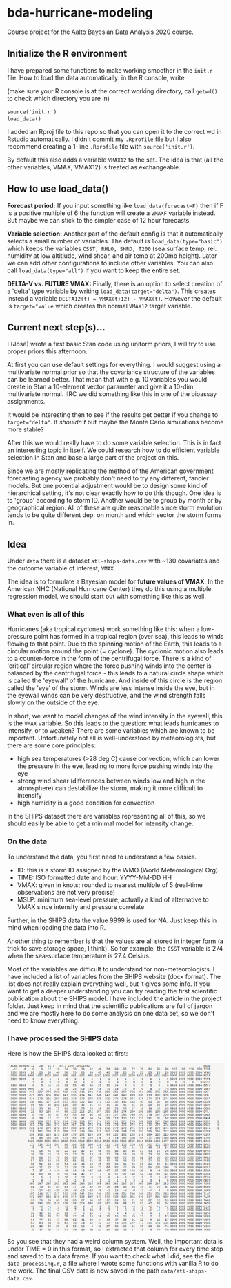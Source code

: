 # bda-hurricane-modeling
Course project for the Aalto Bayesian Data Analysis 2020 course.

## Initialize the R environment

I have prepared some functions to make working smoother in the `init.r` file.
How to load the data automatically: in the R console, write

(make sure your R console is at the correct working directory, call `getwd()` to 
check which directory you are in)

```
source('init.r')
load_data()
```

I added an Rproj file to this repo so that you can open it to the correct wd in Rstudio
automatically. I didn't commit my `.Rprofile` file but I also recommend creating a 
1-line `.Rprofile` file with `source('init.r')`. 

By default this also adds a variable `VMAX12` to the set. 
The idea is that (all the other variables, VMAX, VMAX12) is treated as exchangeable.

## How to use load_data()

**Forecast period:** If you input something like `load_data(forecast=F)` then if F is a positive multiple
of 6 the function will create a `VMAXF` variable instead. But maybe we can stick to
the simpler case of 12 hour forecasts.

**Variable selection:** Another part of the default config is that it automatically selects a small number 
of variables. The default is `load_data(type="basic")` which keeps the variables 
`CSST, RHLO, SHRD, T200` 
(sea surface temp, rel. humidity at low altitiude, wind shear, and air temp at 200mb height).
Later we can add other configurations to include other variables. You can also call
`load_data(type="all")` if you want to keep the entire set.

**DELTA-V vs. FUTURE VMAX:** Finally, there is an option to select creation of a 
'delta' type variable by writing `load_data(target="delta")`. This creates instead
a variable `DELTA12(t) = VMAX(t+12) - VMAX(t)`. However the default is 
`target="value` which creates the normal `VMAX12` target variable.

## Current next step(s)...

I (José) wrote a first basic Stan code using uniform priors, I will try to use proper priors this afternoon.

At first you can use default settings for everything. I would suggest using a 
multivariate normal prior so that the covariance structure of the variables can be
learned better. That mean that with e.g. 10 variables you would create in Stan a 
10-element vector parameter and give it a 10-dim multivariate normal. IIRC we did 
something like this in one of the bioassay assignments.

It would be interesting then to see if the results get better if you change to 
`target="delta"`. It *shouldn't* but maybe the Monte Carlo simulations become more 
stable? 

After this we would really have to do some variable selection. This is in fact an 
interesting topic in itself. We could research how to do efficient variable 
selection in Stan and base a large part of the project on this.

Since we are mostly replicating the method of the American government 
forecasting agency we probably don't need to try any different, fancier models. 
But one potential adjustment would be to design some kind of hierarchical setting,
it's not clear exactly how to do this though. One idea is to 'group' according to
storm ID. Another would be to group by month or by geographical region. All of 
these are quite reasonable since storm evolution tends to be quite different dep. on
month and which sector the storm forms in.

## Idea

Under `data` there is a dataset `atl-ships-data.csv` with ~130 covariates and the outcome variable of interest, 
`VMAX`.

The idea is to formulate a Bayesian model for **future values of VMAX**. In the American NHC (National Hurricane 
Center) they do this using a multiple regression model, we should start out with something like this as well.

### What even is all of this

Hurricanes (aka tropical cyclones) work something like this: when a low-pressure point has formed in a tropical 
region (over sea), this leads to winds flowing to that point. Due to the spinning motion of the Earth, this leads
to a circular motion around the point (= cyclone). The cyclonic motion also leads to a counter-force in the form 
of the centrifugal force. There is a kind of 'critical' circular region where the force pushing winds into the 
center is balanced by the centrifugal force - this leads to a natural circle shape which is called the 'eyewall' 
of the hurricane. And inside of this circle is the region called the 'eye' of the storm. Winds are less intense 
inside the eye, but in the eyewall winds can be very destructive, and the wind strength falls slowly on the 
outside of the eye.

In short, we want to model changes of the wind intensity in the eyewall, this is the `VMAX` variable. 
So this leads to the question: what leads hurricanes to intensify, or to weaken? There are some variables which 
are known to be important. Unfortunately not all is well-understood by meteorologists, but there are some 
core principles:

- high sea temperatures (>28 deg C) cause convection, which can lower the pressure in the eye, leading to more force pushing winds into the eye
- strong wind shear (differences between winds low and high in the atmosphere) can destabilize the storm, making it more difficult to intensify
- high humidity is a good condition for convection

In the SHIPS dataset there are variables representing all of this, so we should easily be able to get a minimal 
model for intensity change.

### On the data

To understand the data, you first need to understand a few basics.

- ID: this is a storm ID assigned by the WMO (World Meteorological Org)
- TIME: ISO formatted date and hour: YYYY-MM-DD HH
- VMAX: given in knots; rounded to nearest multiple of 5 (real-time observations are not very precise)
- MSLP: minimum sea-level pressure; actually a kind of alternative to VMAX since intensity and pressure correlate

Further, in the SHIPS data the value 9999 is used for NA. Just keep this in mind when loading the data into R.

Another thing to remember is that the values are all stored in integer form (a trick to save storage space, I think).
So for example, the `CSST` variable is 274 when the sea-surface temperature is 27.4 Celsius.

Most of the variables are difficult to understand for non-meteorologists. I have included a list of variables 
from the SHIPS website (docx format). The list does not really explain everything well, but it gives some info.
If you want to get a deeper understanding you can try reading the first scientific publication about the SHIPS model.
I have included the article in the project folder. Just keep in mind that the scientific publications are full 
of jargon and we are mostly here to do some analysis on one data set, so we don't need to know everything.

### I have processed the SHIPS data

Here is how the SHIPS data looked at first:

![atlantic ships data](images/shot1.png)

So you see that they had a weird column system. Well, the important data is under TIME = 0 in this format, so I 
extracted that column for every time step and saved to to a data frame. If you want to check what I did, see the 
file `data_processing.r`, a file where I wrote some functions with vanilla R to do the work.
The final CSV data is now saved in the path 
`data/atl-ships-data.csv`. 
